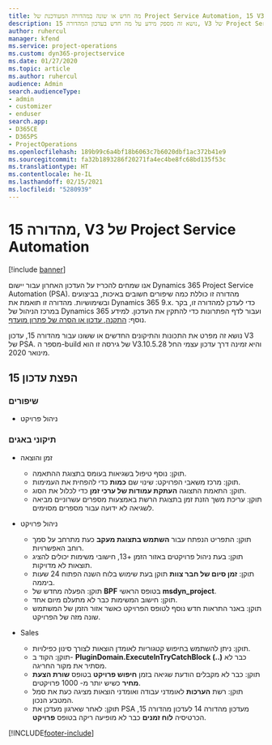 ```yaml
---
title: מה חדש או שונה במהדורה המעודכנת של Project Service Automation, 15 V3
description: נושא זה מספק מידע על מה חדש בעדכון המהדורה 15, V3 של Project Service Automation.
author: ruhercul
manager: kfend
ms.service: project-operations
ms.custom: dyn365-projectservice
ms.date: 01/27/2020
ms.topic: article
ms.author: ruhercul
audience: Admin
search.audienceType:
- admin
- customizer
- enduser
search.app:
- D365CE
- D365PS
- ProjectOperations
ms.openlocfilehash: 189b99c6a4bf18b6063c7b6020dbf1ac372b41e9
ms.sourcegitcommit: fa32b1893286f20271fa4ec4be8fc68bd135f53c
ms.translationtype: HT
ms.contentlocale: he-IL
ms.lasthandoff: 02/15/2021
ms.locfileid: "5280939"
---
```

# <a name="project-service-automation-update-release-15-v3"></a>מהדורה 15, V3 של Project Service Automation

[!include [banner](../includes/psa-now-project-operations.md)]

אנו שמחים להכריז על העדכון האחרון עבור יישום Dynamics 365 Project Service Automation‏ (PSA). מהדורה זו כוללת כמה שיפורים חשובים באיכות, בביצועים ובשימושיות. מהדורה זו תואמת את Dynamics 365 9.x. כדי לעדכן למהדורה זו, בקר במרכז הניהול של Dynamics 365 ועבור לדף הפתרונות כדי להתקין את העדכון. למידע נוסף: [התקנה, עדכון או הסרה של פתרון מועדף](https://docs.microsoft.com/power-platform/admin/install-remove-preferred-solution).

נושא זה מפרט את התכונות והתיקונים החדשים או ששונו עבור מהדורה 15, עדכון V3 של PSA. מספר ה-build של גירסה זו הוא V3.10.5.28 והיא זמינה דרך עדכון עצמי החל מינואר 2020.

## <a name="update-release-15"></a>הפצת עדכון 15 

### <a name="enhancements"></a>שיפורים

- ניהול פרויקט

### <a name="bug-fixes"></a>תיקוני באגים

- זמן והוצאה

  - תוקן: נוסף טיפול בשגיאות בעומס בתצוגת ההתאמה.
  - תוקן: מרכז משאבי הפרויקט: שינוי שם **כמות** כדי להפחית את העמימות.
  - תוקן: התאמת התצוגה **העתקת עמודות של ערכי זמן** כדי לכלול את הסוג.
  - תוקן: עריכת משך הזנת זמן בתצוגת הרשת באמצעות מספרים עשרוניים מביאה לשגיאה לא ידועה עבור מספרים מסוימים.

- ניהול פרויקט

  - תוקן: התפריט הנפתח עבור **השתמש בתצוגת מעקב** כעת מתרחב על סמך רוחב האפשרויות.
  - תוקן: בעת ניהול פרויקטים באזור הזמן +13, חישובי משימות יכולים להציג תוצאות לא מדויקות.
  - תוקן: **זמן סיום של חבר צוות** תוקן בעת שימוש בלוח השנה הפתוח 24 שעות ביממה.
  - תוקן: הפעלה מחדש של **BPF** בטופס הראשי **msdyn_project**.
  - תוקן: חישוב המשימות כבר לא מתעלם מיום אחד.
  - תוקן: באנר התראות חדש נוסף לטופס הפרויקט כאשר אזור הזמן של המשתמש שונה מזה של הפרויקט.

- Sales

  - תוקן: ניתן להשתמש בחיפוש קטגוריות לאומדן הוצאות לצורך סינון כפילויות.
  - תוקן: הקוד ב- **PluginDomain.ExecuteInTryCatchBlock (..)** כבר לא מסתיר את מקור החריגה.
  - תוקן: כבר לא מקבלים הודעת שגיאה בזמן **חיפוש פרויקט** בטופס **שורת הצעת מחיר** כשיש יותר מ- 1000 פרויקטים.
  - תוקן: רשת **הערכות** לאומדני עבודה ואומדני הוצאות מציגה כעת את סמל המטבע הנכון.
  - תוקן: לאחר שארגון מעדכן את PSA מעדכון מהדורה 14 לעדכון מהדורה 15, הכרטיסיה **לוח זמנים** כבר לא מופיעה ריקה בטופס **פרויקט**.


[!INCLUDE[footer-include](../includes/footer-banner.md)]